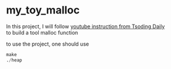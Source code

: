 # my_toy_malloc

In this project, I will follow [youtube instruction from Tsoding Daily](https://www.youtube.com/watch?v=sZ8GJ1TiMdk)<br>
to build a tool malloc function

to use the project, one should use
```python
make
./heap
```
